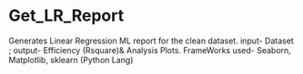 # Get_LR_Report
Generates Linear Regression ML report for the clean dataset. input- Dataset ; output- Efficiency (Rsquare)&amp; Analysis Plots. FrameWorks used- Seaborn, Matplotlib, sklearn (Python Lang)
